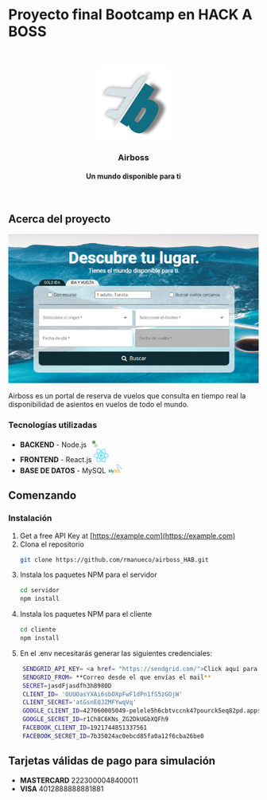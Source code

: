 # Proyecto final Bootcamp en **HACK A BOSS**

<br />
<p align="center">
  <a href="https://github.com/othneildrew/Best-README-Template">
    <img src="images/logoAB.png" alt="Logo" width="150" height="150">
  </a>

  <h3 align="center">Airboss</h3>
  <h4 align="center">Un mundo disponible para ti</h4>
</p>
<br />


## Acerca del proyecto
![Product Name Screen Shot][product-screenshot]

Airboss es un portal de reserva de vuelos que consulta en tiempo real la disponibilidad de asientos en vuelos de todo el mundo.


### Tecnologías utilizadas

-   **BACKEND** - Node.js <img src="images/logoNode.svg" alt="Logo" width="30">
-   **FRONTEND** - React.js <img src="images/logoReact.svg" alt="Logo" width="30">
-   **BASE DE DATOS** - MySQL <img src="images/logomysql.png" alt="Logo" width="30">


## Comenzando

### Instalación

1. Get a free API Key at [https://example.com](https://example.com)
2. Clona el repositorio
   ```sh
   git clone https://github.com/rmanueco/airboss_HAB.git
   ```
3. Instala los paquetes NPM para el servidor
   ```sh
   cd servidor
   npm install
   ```
4. Instala los paquetes NPM para el cliente
   ```sh
   cd cliente
   npm install
   ```
5. En el .env necesitarás generar las siguientes credenciales:
```sh
    SENDGRID_API_KEY= <a href= "https://sendgrid.com/">Click aquí para generar</a>
    SENDGRID_FROM= **Correo desde el que envías el mail**
    SECRET=jasdFjasdfh3h8980D
    CLIENT_ID= 'OUUOasYXAi6sbOXpFwF1dPn1fS5zGOjW'
    CLIENT_SECRET='atGsnEQJZMFYwqVq'
    GOOGLE_CLIENT_ID=427060005049-pelele5h6cbtvccnk47pourck5eq82pd.apps.googleusercontent.com
    GOOGLE_SECRET_ID=r1Ch8C6KNs_ZG2DkUGbXQFh9
    FACEBOOK_CLIENT_ID=1921744851337561
    FACEBOOK_SECRET_ID=7b35024ac0ebcd85fa0a12f6cba26be0
   ```


## Tarjetas válidas de pago para simulación
- **MASTERCARD** 2223000048400011
- **VISA** 4012888888881881


<!-- Recursos para el Readme-->
[product-screenshot]: images/home.png
[logo-node]: images/logo 
[product-screenshot]: images/home.png
[product-screenshot]: images/home.png
[sendgrid]: https://sendgrid.com/